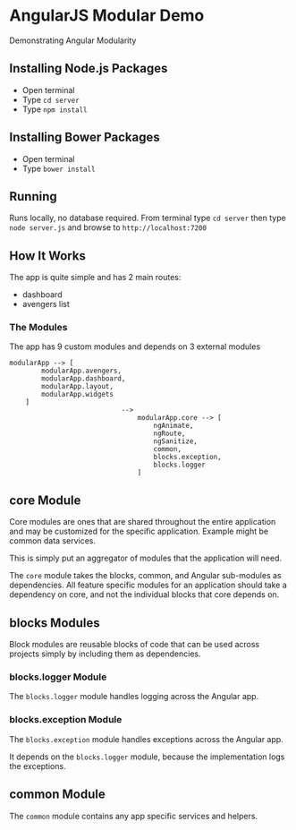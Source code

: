AngularJS Modular Demo
===========
Demonstrating Angular Modularity

## Installing Node.js Packages
- Open terminal
- Type `cd server`
- Type `npm install`

## Installing Bower Packages
- Open terminal
- Type `bower install`

## Running
Runs locally, no database required.
From terminal type `cd server` then type `node server.js` and browse to `http://localhost:7200`

## How It Works
The app is quite simple and has 2 main routes:
- dashboard
- avengers list

### The Modules
The app has 9 custom modules and depends on 3 external modules

```
modularApp --> [
        modularApp.avengers,
        modularApp.dashboard,
        modularApp.layout,
        modularApp.widgets
    ]
                            -->
                                modularApp.core --> [
                                    ngAnimate,
                                    ngRoute,
                                    ngSanitize,
                                    common,
                                    blocks.exception,
                                    blocks.logger
                                ]
```

## core Module
Core modules are ones that are shared throughout the entire application and may be customized for the specific application. Example might be common data services.

This is simply put an aggregator of modules that the application will need.

The `core` module takes the blocks, common, and Angular sub-modules as dependencies. All feature specific modules for an application should take a dependency on core, and not the individual blocks that core depends on.

## blocks Modules
Block modules are reusable blocks of code that can be used across projects simply by including them as dependencies.

### blocks.logger Module
The `blocks.logger` module handles logging across the Angular app.

### blocks.exception Module
The `blocks.exception` module handles exceptions across the Angular app.

It depends on the `blocks.logger` module, because the implementation logs the exceptions.

## common Module
The `common` module contains any app specific services and helpers.

